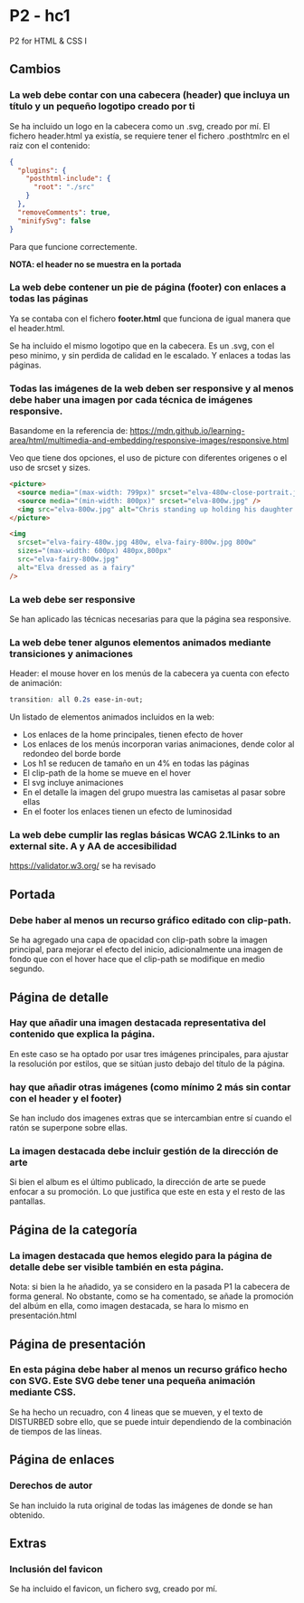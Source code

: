 # P2 - hc1

P2 for HTML &amp; CSS I

## Cambios

### La web debe contar con una cabecera (header) que incluya un título y un pequeño logotipo creado por ti

Se ha incluido un logo en la cabecera como un .svg, creado por mí. El fichero header.html ya existía, se requiere tener el fichero .posthtmlrc en el raiz con el contenido:

```json
{
  "plugins": {
    "posthtml-include": {
      "root": "./src"
    }
  },
  "removeComments": true,
  "minifySvg": false
}
```

Para que funcione correctemente.

**NOTA: el header no se muestra en la portada**

### La web debe contener un pie de página (footer) con enlaces a todas las páginas

Ya se contaba con el fichero **footer.html** que funciona de igual manera que el header.html.

Se ha incluido el mismo logotipo que en la cabecera. Es un .svg, con el peso minimo, y sin perdida de calidad en le escalado. Y enlaces a todas las páginas.

### Todas las imágenes de la web deben ser responsive y al menos debe haber una imagen por cada técnica de imágenes responsive.

Basandome en la referencia de: https://mdn.github.io/learning-area/html/multimedia-and-embedding/responsive-images/responsive.html

Veo que tiene dos opciones, el uso de picture con diferentes origenes o el uso de srcset y sizes.

```html
<picture>
  <source media="(max-width: 799px)" srcset="elva-480w-close-portrait.jpg" />
  <source media="(min-width: 800px)" srcset="elva-800w.jpg" />
  <img src="elva-800w.jpg" alt="Chris standing up holding his daughter Elva" />
</picture>

<img
  srcset="elva-fairy-480w.jpg 480w, elva-fairy-800w.jpg 800w"
  sizes="(max-width: 600px) 480px,800px"
  src="elva-fairy-800w.jpg"
  alt="Elva dressed as a fairy"
/>
```

### La web debe ser responsive

Se han aplicado las técnicas necesarias para que la página sea responsive.

### La web debe tener algunos elementos animados mediante transiciones y animaciones

Header: el mouse hover en los menús de la cabecera ya cuenta con efecto de animación:

```css
transition: all 0.2s ease-in-out;
```

Un listado de elementos animados incluidos en la web:

- Los enlaces de la home principales, tienen efecto de hover
- Los enlaces de los menús incorporan varias animaciones, dende color al redondeo del borde borde
- Los h1 se reducen de tamaño en un 4% en todas las páginas
- El clip-path de la home se mueve en el hover
- El svg incluye animaciones
- En el detalle la imagen del grupo muestra las camisetas al pasar sobre ellas
- En el footer los enlaces tienen un efecto de luminosidad

### La web debe cumplir las reglas básicas WCAG 2.1Links to an external site. A y AA de accesibilidad

https://validator.w3.org/ se ha revisado

## Portada

### Debe haber al menos un recurso gráfico editado con clip-path.

Se ha agregado una capa de opacidad con clip-path sobre la imagen principal, para mejorar el efecto del inicio, adicionalmente una imagen de fondo que con el hover hace que el clip-path se modifique en medio segundo.

## Página de detalle

### Hay que añadir una imagen destacada representativa del contenido que explica la página.

En este caso se ha optado por usar tres imágenes principales, para ajustar la resolución por estilos, que se sitúan justo debajo del título de la página.

### hay que añadir otras imágenes (como mínimo 2 más sin contar con el header y el footer)

Se han includo dos imagenes extras que se intercambian entre sí cuando el ratón se superpone sobre ellas.

### La imagen destacada debe incluir gestión de la dirección de arte

Si bien el album es el último publicado, la dirección de arte se puede enfocar a su promoción. Lo que justifica que este en esta y el resto de las pantallas.

## Página de la categoría

### La imagen destacada que hemos elegido para la página de detalle debe ser visible también en esta página.

Nota: si bien la he añadido, ya se considero en la pasada P1 la cabecera de forma general. No obstante, como se ha comentado, se añade la promoción del albúm en ella, como imagen destacada, se hara lo mismo en presentación.html

## Página de presentación

### En esta página debe haber al menos un recurso gráfico hecho con SVG. Este SVG debe tener una pequeña animación mediante CSS.

Se ha hecho un recuadro, con 4 lineas que se mueven, y el texto de DISTURBED sobre ello, que se puede intuir dependiendo de la combinación de tiempos de las líneas.

## Página de enlaces

### Derechos de autor

Se han incluido la ruta original de todas las imágenes de donde se han obtenido.

## Extras

### Inclusión del favicon

Se ha incluido el favicon, un fichero svg, creado por mí.
